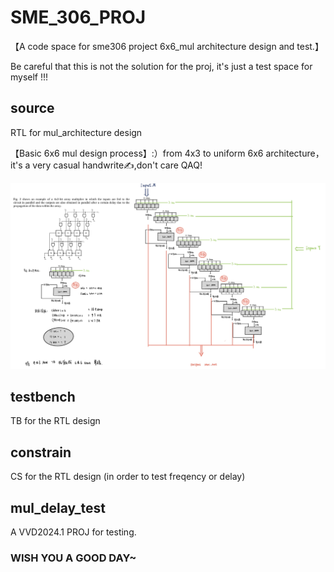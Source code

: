 # SME_306_PROJ
【A code space for sme306 project 6x6_mul architecture design and test.】 

Be careful that this is not the solution for the proj, it's just a test space for myself !!!

## source 
RTL for mul_architecture design 

【Basic 6x6 mul design process】:）from 4x3 to uniform 6x6 architecture，it's a very casual handwrite✍,don't care QAQ!

![image](image/draft_for_basic_6x6_mul.jpg)

## testbench  
TB for the RTL design

## constrain
CS for the RTL design (in order to test freqency or delay)

## mul_delay_test
A VVD2024.1 PROJ for testing.


### WISH YOU A GOOD DAY~

